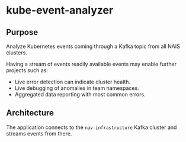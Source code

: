 # kube-event-analyzer

## Purpose

Analyze Kubernetes events coming through a Kafka topic from all NAIS clusters.

Having a stream of events readily available events may enable further projects such as:

* Live error detection can indicate cluster health.
* Live debugging of anomalies in team namespaces.
* Aggregated data reporting with most common errors.

## Architecture

The application connects to the `nav-infrastructure` Kafka cluster and streams events from there.
